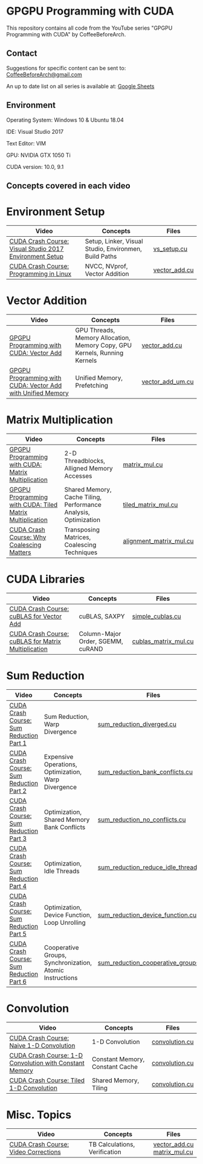 # GPGPU Programming with CUDA
This repository contains all code from the YouTube series "GPGPU Programming with CUDA" by CoffeeBeforeArch.

## Contact

Suggestions for specific content can be sent to: CoffeeBeforeArch@gmail.com

An up to date list on all series is available at: <a href="https://docs.google.com/spreadsheets/d/1cV4nuP-ZflfeGUn0Ay0w-ZKJrh9CqDEKvBJqCNMlTxI/edit?usp=sharing">Google Sheets</a>

## Environment 
Operating System: Windows 10 & Ubuntu 18.04

IDE: Visual Studio 2017

Text Editor: VIM

GPU: NVIDIA GTX 1050 Ti

CUDA version: 10.0, 9.1

## Concepts covered in each video
# Environment Setup
| Video | Concepts | Files |
| ----- | -------- | ----- |
| <a href=https://youtu.be/3usDbpnn7E8>CUDA Crash Course: Visual Studio 2017 Environment Setup</a> | Setup, Linker, Visual Studio, Environmen, Build Paths | <a href=https://github.com/CoffeeBeforeArch/cuda_programming/blob/master/misc/vs_setup/vs_setup/vs_setup.cu>vs_setup.cu</a>
| <a href=https://youtu.be/AA7RIRxesD4>CUDA Crash Course: Programming in Linux</a> | NVCC, NVprof, Vector Addition | <a href=https://github.com/CoffeeBeforeArch/cuda_programming/blob/master/misc/linux_vector_add/vector_add.cu>vector_add.cu</a>

# Vector Addition
| Video | Concepts | Files |
| ----- | -------- | ----- |
| <a href=https://youtu.be/2NgpYFdsduY>GPGPU Programming with CUDA: Vector Add</a> | GPU Threads, Memory Allocation, Memory Copy, GPU Kernels, Running Kernels | <a href=https://github.com/CoffeeBeforeArch/cuda_programming/blob/master/vectorAdd/vector_add/vector_add/vector_add.cu >vector_add.cu</a> |
| <a href=https://youtu.be/84iwCupHW14>GPGPU Programming with CUDA: Vector Add with Unified Memory</a> | Unified Memory, Prefetching | <a href=https://github.com/CoffeeBeforeArch/cuda_programming/blob/master/vectorAdd/vector_add_um/vector_add_um/vector_add_um.cu >vector_add_um.cu</a> |

# Matrix Multiplication
| Video | Concepts | Files |
| ----- | -------- | ----- |
| <a href=https://youtu.be/XEOc4HCf_pQ>GPGPU Programming with CUDA: Matrix Multiplication</a> | 2-D Threadblocks, Alligned Memory Accesses | <a href=https://github.com/CoffeeBeforeArch/cuda_programming/blob/master/matrixMul/matrix_mul/matrix_mul/matrix_mul.cu >matrix_mul.cu</a> |
| <a href=https://youtu.be/3xfyiWhtvZw>GPGPU Programming with CUDA: Tiled Matrix Multiplication</a> | Shared Memory, Cache Tiling, Performance Analysis, Optimization | <a href=https://github.com/CoffeeBeforeArch/cuda_programming/blob/master/matrixMul/tiled_matrix_mul/tiled_matrix_mul/tiled_matrix_mul.cu>tiled_matrix_mul.cu</a> |
| <a href=https://youtu.be/_qSP455IekE>CUDA Crash Course: Why Coalescing Matters</a> | Transposing Matrices, Coalescing Techniques | <a href=https://github.com/CoffeeBeforeArch/cuda_programming/blob/master/matrixMul/alignment_matrix_mul/alignment_matrix_mul/alignment_matrix_mul.cu>alignment_matrix_mul.cu</a>

# CUDA Libraries
| Video | Concepts | Files |
| ----- | -------- | ----- |
| <a href=https://youtu.be/2_wZBq544gA>CUDA Crash Course: cuBLAS for Vector Add</a> | cuBLAS, SAXPY | <a href=https://github.com/CoffeeBeforeArch/cuda_programming/blob/master/libraries/simple_cublas/simple_cublas/simple_cublas.cu>simple_cublas.cu</a>
| <a href=https://youtu.be/MVutNZaNTkM>CUDA Crash Course: cuBLAS for Matrix Multiplication</a> | Column-Major Order, SGEMM, cuRAND | <a href=https://github.com/CoffeeBeforeArch/cuda_programming/blob/master/libraries/cublas_matrix_mul/cublas_matrix_mul/cublas_matrix_mul.cu>cublas_matrix_mul.cu</a>

# Sum Reduction
| Video | Concepts | Files |
| ----- | -------- | ----- |
| <a href=https://youtu.be/bpbit8SPMxU>CUDA Crash Course: Sum Reduction Part 1</a> | Sum Reduction, Warp Divergence | <a href=https://github.com/CoffeeBeforeArch/cuda_programming/blob/master/sumReduction/sum_reduction_diverged/sum_reduction_diverged/sum_reduction_diverged.cu>sum_reduction_diverged.cu</a>
| <a href=https://youtu.be/JmnPaOXxWLg>CUDA Crash Course: Sum Reduction Part 2</a> | Expensive Operations, Optimization, Warp Divergence | <a href=https://github.com/CoffeeBeforeArch/cuda_programming/blob/master/sumReduction/sum_reduction_bank_conflicts/sum_reduction_bank_conflicts/sum_reduction_bank_conflicts.cu>sum_reduction_bank_conflicts.cu</a>
| <a href=https://youtu.be/iHeze1VdxYA>CUDA Crash Course: Sum Reduction Part 3</a> | Optimization, Shared Memory Bank Conflicts | <a href=https://github.com/CoffeeBeforeArch/cuda_programming/blob/master/sumReduction/sum_reduction_no_conflicts/sum_reduction_no_conflicts/sum_reduction_no_conflicts.cu>sum_reduction_no_conflicts.cu</a>
| <a href=https://youtu.be/xXiA3dzl2UE>CUDA Crash Course: Sum Reduction Part 4</a> | Optimization, Idle Threads | <a href=https://github.com/CoffeeBeforeArch/cuda_programming/blob/master/sumReduction/sum_reduction_reduce_idle_threads/sum_reduction_reduce_idle_threads/sum_reduction_reduce_idle_threads.cu>sum_reduction_reduce_idle_threads.cu</a>
| <a href=https://youtu.be/Qpx227w6idA>CUDA Crash Course: Sum Reduction Part 5</a> | Optimization, Device Function, Loop Unrolling | <a href=https://github.com/CoffeeBeforeArch/cuda_programming/blob/master/sumReduction/sum_reduction_device_function/sum_reduction_device_function/sum_reduction_device_function.cu>sum_reduction_device_function.cu</a>
| <a href=https://youtu.be/dL6N0cdiMoU>CUDA Crash Course: Sum Reduction Part 6</a> | Cooperative Groups, Synchronization, Atomic Instructions | <a href=https://github.com/CoffeeBeforeArch/cuda_programming/blob/master/sumReduction/sum_reduction_cooperative_groups/sum_reduction_cooperative_groups/sum_reduction_cooperative_groups.cu>sum_reduction_cooperative_groups.cu</a> |

# Convolution
| Video | Concepts | Files |
| ----- | -------- | ----- |
|<a href=https://youtu.be/OlLquh9Lnbc>CUDA Crash Course: Naive 1-D Convolution</a> | 1-D Convolution | <a href=https://github.com/CoffeeBeforeArch/cuda_programming/blob/master/convolution/1d_naive/convolution.cu>convolution.cu</a> |
|<a href=https://youtu.be/n7vtr2hCzoc>CUDA Crash Course: 1-D Convolution with Constant Memory </a> | Constant Memory, Constant Cache | <a href=https://github.com/CoffeeBeforeArch/cuda_programming/blob/master/convolution/1d_constant_memory/convolution.cu>convolution.cu</a> |
|<a href=https://youtu.be/pBB8mZRM91A>CUDA Crash Course: Tiled 1-D Convolution </a> | Shared Memory, Tiling | <a href=https://github.com/CoffeeBeforeArch/cuda_programming/blob/master/convolution/1d_tiled/convolution.cu>convolution.cu</a> |

# Misc. Topics
| Video | Concepts | Files |
| ----- | -------- | ----- |
| <a href=https://youtu.be/ZNaEyWYqiJ8>CUDA Crash Course: Video Corrections</a> | TB Calculations, Verification | <a href=https://github.com/CoffeeBeforeArch/cuda_programming/blob/master/vectorAdd/vector_add/vector_add/vector_add.cu >vector_add.cu</a><br><a href=https://github.com/CoffeeBeforeArch/cuda_programming/blob/master/matrixMul/matrix_mul/matrix_mul/matrix_mul.cu >matrix_mul.cu</a> |
